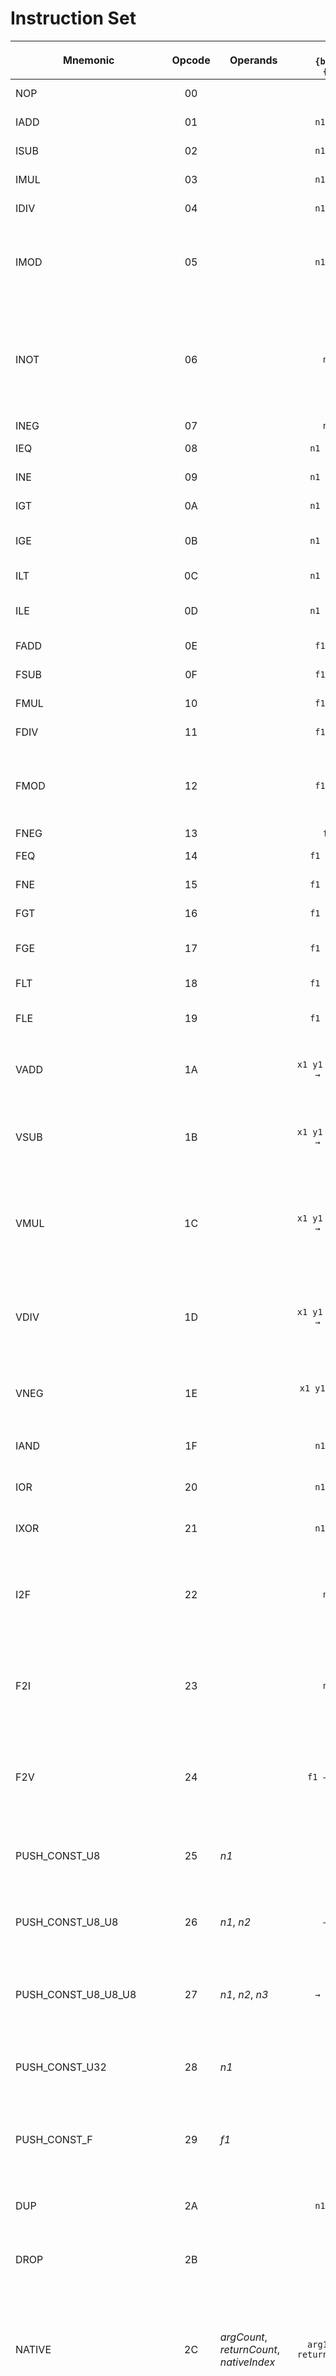 # Instruction Set

| Mnemonic                 | Opcode | Operands                                 |                                   Stack<br>`{before} → {after}`                                    | Description                                                                                                                                                                                                                                                                                                                                                                                      |
|--------------------------|:------:|------------------------------------------|:--------------------------------------------------------------------------------------------------:|--------------------------------------------------------------------------------------------------------------------------------------------------------------------------------------------------------------------------------------------------------------------------------------------------------------------------------------------------------------------------------------------------|
| NOP                      |   00   |                                          |                                                `→`                                                 | No operation.                                                                                                                                                                                                                                                                                                                                                                                    |
| IADD                     |   01   |                                          |                                            `n1 n2 → n3`                                            | Add `n1` and `n2`.                                                                                                                                                                                                                                                                                                                                                                               |
| ISUB                     |   02   |                                          |                                            `n1 n2 → n3`                                            | Subtract `n2` from `n1`.                                                                                                                                                                                                                                                                                                                                                                         |
| IMUL                     |   03   |                                          |                                            `n1 n2 → n3`                                            | Multiply `n1` and `n2`.                                                                                                                                                                                                                                                                                                                                                                          |
| IDIV                     |   04   |                                          |                                            `n1 n2 → n3`                                            | Divide `n1` by `n2`.                                                                                                                                                                                                                                                                                                                                                                             |
| IMOD                     |   05   |                                          |                                            `n1 n2 → n3`                                            | Divide `n1` by `n2` and push the remainder to the top of the stack.                                                                                                                                                                                                                                                                                                                              |
| INOT                     |   06   |                                          |                                             `n1 → n2`                                              | Logical negation of `n1`: if `n1 == 0`, `1` is pushed to the top of the stack; otherwise, `0` is pushed.                                                                                                                                                                                                                                                                                         |
| INEG                     |   07   |                                          |                                             `n1 → n2`                                              | Negate `n1`.                                                                                                                                                                                                                                                                                                                                                                                     |
| IEQ                      |   08   |                                          |                                           `n1 n2 → flag`                                           | Is `n1` equal to `n2`?                                                                                                                                                                                                                                                                                                                                                                           |
| INE                      |   09   |                                          |                                           `n1 n2 → flag`                                           | Is `n1` not equal to `n2`?                                                                                                                                                                                                                                                                                                                                                                       |
| IGT                      |   0A   |                                          |                                           `n1 n2 → flag`                                           | Is `n1` greater than `n2`?                                                                                                                                                                                                                                                                                                                                                                       |
| IGE                      |   0B   |                                          |                                           `n1 n2 → flag`                                           | Is `n1` greater than or equal to `n2`?                                                                                                                                                                                                                                                                                                                                                           |
| ILT                      |   0C   |                                          |                                           `n1 n2 → flag`                                           | Is `n1` less than `n2`?                                                                                                                                                                                                                                                                                                                                                                          |
| ILE                      |   0D   |                                          |                                           `n1 n2 → flag`                                           | Is `n1` less than or equal to `n2`?                                                                                                                                                                                                                                                                                                                                                              |
| FADD                     |   0E   |                                          |                                            `f1 f2 → f3`                                            | Add `f1` and `f2`.                                                                                                                                                                                                                                                                                                                                                                               |
| FSUB                     |   0F   |                                          |                                            `f1 f2 → f3`                                            | Subtract `f2` from `f1`.                                                                                                                                                                                                                                                                                                                                                                         |
| FMUL                     |   10   |                                          |                                            `f1 f2 → f3`                                            | Multiply `f1` and `f2`.                                                                                                                                                                                                                                                                                                                                                                          |
| FDIV                     |   11   |                                          |                                            `f1 f2 → f3`                                            | Divide `f1` by `f2`.                                                                                                                                                                                                                                                                                                                                                                             |
| FMOD                     |   12   |                                          |                                            `f1 f2 → f3`                                            | Divide `f1` by `f2` and push the remainder to the top of the stack.                                                                                                                                                                                                                                                                                                                              |
| FNEG                     |   13   |                                          |                                             `f1 → f2`                                              | Negate `f1`.                                                                                                                                                                                                                                                                                                                                                                                     |
| FEQ                      |   14   |                                          |                                           `f1 f2 → flag`                                           | Is `f1` equal to `f2`?                                                                                                                                                                                                                                                                                                                                                                           |
| FNE                      |   15   |                                          |                                           `f1 f2 → flag`                                           | Is `f1` not equal to `f2`?                                                                                                                                                                                                                                                                                                                                                                       |
| FGT                      |   16   |                                          |                                           `f1 f2 → flag`                                           | Is `f1` greater than `f2`?                                                                                                                                                                                                                                                                                                                                                                       |
| FGE                      |   17   |                                          |                                           `f1 f2 → flag`                                           | Is `f1` greater than or equal to `f2`?                                                                                                                                                                                                                                                                                                                                                           |
| FLT                      |   18   |                                          |                                           `f1 f2 → flag`                                           | Is `f1` less than `f2`?                                                                                                                                                                                                                                                                                                                                                                          |
| FLE                      |   19   |                                          |                                           `f1 f2 → flag`                                           | Is `f1` less than or equal to `f2`?                                                                                                                                                                                                                                                                                                                                                              |
| VADD                     |   1A   |                                          |                                   `x1 y1 z1 x2 y2 z2 → x3 y3 z3`                                   | Add vectors `<< x1, y1, z1 >>` and `<< x2, y2, z2 >>`.                                                                                                                                                                                                                                                                                                                                           |
| VSUB                     |   1B   |                                          |                                   `x1 y1 z1 x2 y2 z2 → x3 y3 z3`                                   | Subtract vector `<< x2, y2, z2 >>` from `<< x1, y1, z1 >>`.                                                                                                                                                                                                                                                                                                                                      |
| VMUL                     |   1C   |                                          |                                   `x1 y1 z1 x2 y2 z2 → x3 y3 z3`                                   | Multiply vectors `<< x1, y1, z1 >>` and `<< x2, y2, z2 >>`, component-wise.                                                                                                                                                                                                                                                                                                                      |
| VDIV                     |   1D   |                                          |                                   `x1 y1 z1 x2 y2 z2 → x3 y3 z3`                                   | Divide vector `<< x1, y1, z1 >>` by `<< x2, y2, z2 >>`, component-wise.                                                                                                                                                                                                                                                                                                                          |
| VNEG                     |   1E   |                                          |                                       `x1 y1 z1 → x2 y2 z2`                                        | Negate each component of the vector `<< x1, y1, z1 >>`.                                                                                                                                                                                                                                                                                                                                          |
| IAND                     |   1F   |                                          |                                            `n1 n2 → n3`                                            | Bitwise AND on `n1` and `n2`.                                                                                                                                                                                                                                                                                                                                                                    |
| IOR                      |   20   |                                          |                                            `n1 n2 → n3`                                            | Bitwise OR on `n1` and `n2`.                                                                                                                                                                                                                                                                                                                                                                     |
| IXOR                     |   21   |                                          |                                            `n1 n2 → n3`                                            | Bitwise XOR on `n1` and `n2`.                                                                                                                                                                                                                                                                                                                                                                    |
| I2F                      |   22   |                                          |                                             `n1 → f1`                                              | Convert a 32-bit signed integer to a floating-point number.                                                                                                                                                                                                                                                                                                                                      |
| F2I                      |   23   |                                          |                                             `n1 → f1`                                              | Convert a floating-point number to 32-bit signed integer.                                                                                                                                                                                                                                                                                                                                        |
| F2V                      |   24   |                                          |                                          `f1 → f1 f1 f1`                                           | Convert a floating-point number to a vector, by duplicating it twice.                                                                                                                                                                                                                                                                                                                            |
| PUSH_CONST_U8            |   25   | *n1*                                     |                                               `→ n1`                                               | Push a 8-bit unsigned integer to the top of the stack.                                                                                                                                                                                                                                                                                                                                           |
| PUSH_CONST_U8_U8         |   26   | *n1*, *n2*                               |                                             `→ n1 n2`                                              | Push two 8-bit unsigned integers to the top of the stack.                                                                                                                                                                                                                                                                                                                                        |
| PUSH_CONST_U8_U8_U8      |   27   | *n1*, *n2*, *n3*                         |                                            `→ n1 n2 n3`                                            | Push three 8-bit unsigned integers to the top of the stack.                                                                                                                                                                                                                                                                                                                                      |
| PUSH_CONST_U32           |   28   | *n1*                                     |                                               `→ n1`                                               | Push a 32-bit unsigned integer to the top of the stack.                                                                                                                                                                                                                                                                                                                                          |
| PUSH_CONST_F             |   29   | *f1*                                     |                                               `→ f1`                                               | Push a floating-point number to the top of the stack.                                                                                                                                                                                                                                                                                                                                            |
| DUP                      |   2A   |                                          |                                            `n1 → n1 n1`                                            | Duplicate the value on the top of the stack.                                                                                                                                                                                                                                                                                                                                                     |
| DROP                     |   2B   |                                          |                                               `n1 →`                                               | Remove the top value from the stack.                                                                                                                                                                                                                                                                                                                                                             |
| NATIVE                   |   2C   | *argCount*, *returnCount*, *nativeIndex* |                                 `arg1...argN → return1...returnN`                                  | Call the native command at `nativeIndex` with the specifed number of arguments and return values.                                                                                                                                                                                                                                                                                                |
| ENTER                    |   2D   | *argCount*, *frameSize*                  |       `arg1...argN returnAddr → [arg1...argN returnAddr callerFrame local1...localN empty]`        | Push the offset of the current frame `callerFrame` to the stack, advance the stack by `frameSize - argCount + 1` (to make space for locals, initialized to zero) and create a new frame starting at `arg1`.<br />For correct behaviour, `frameSize` should include `argCount`, plus 2 for `returnAddr` and `callerFrame`, and the number of locals, so `frameSize = argCount + 2 + localsCount`. |
| LEAVE                    |   2E   | *argCount*, *returnCount*                | `[arg1...argN returnAddr callerFrame local1...localN empty] return1...returnN → return1...returnN` | Pop the return values, pop the the current frame, reinstate the frame at offset `callerFrame`, jump to `returnAddr` and push the return values.                                                                                                                                                                                                                                                  |
| LOAD                     |   2F   |                                          |                                            `addr1 → n1`                                            | Dereference pointer `addr1` and push the value at that address to the top of the stack.                                                                                                                                                                                                                                                                                                          |
| STORE                    |   30   |                                          |                                            `n1 addr1 →`                                            | Dereference pointer `addr1` and set the value at that address to `n1`.                                                                                                                                                                                                                                                                                                                           |
| STORE_REV                |   31   |                                          |                                         `addr1 n1 → addr1`                                         | Dereference pointer `addr1` and set the value at that address to `n1`, without removing `addr1` from the stack.                                                                                                                                                                                                                                                                                  |
| LOAD_N                   |   32   |                                          |                                        `N addr1 → n1...nN`                                         | Read `N` values from pointer `addr1` and push them to the top of the stack.                                                                                                                                                                                                                                                                                                                      |
| STORE_N                  |   33   |                                          |                                        `n1...nN N addr1 →`                                         | Write `N` values to pointer `addr1`.                                                                                                                                                                                                                                                                                                                                                             |
| ARRAY_U8                 |   34   | *itemSize*                               |                                     `index arrayAddr → addr1`                                      | Push the address of the item at `index` in `arrayAddr` to the top of stack.                                                                                                                                                                                                                                                                                                                      |
| ARRAY_U8_LOAD            |   35   | *itemSize*                               |                                       `index arrayAddr → n1`                                       | Push the value at `index` in `arrayAddr` to the top of stack.                                                                                                                                                                                                                                                                                                                                    |
| ARRAY_U8_STORE           |   36   | *itemSize*                               |                                       `n1 index arrayAddr →`                                       | Set the value at `index` in `arrayAddr` to `n1`.                                                                                                                                                                                                                                                                                                                                                 |
| LOCAL_U8                 |   37   | *n1*                                     |                                             `→ addr1`                                              | Push the address of the frame offset `n1` to the top of stack.                                                                                                                                                                                                                                                                                                                                   |
| LOCAL_U8_LOAD            |   38   | *n1*                                     |                                               `→ n2`                                               | Push the value at frame offset `n1` to the top of stack.                                                                                                                                                                                                                                                                                                                                         |
| LOCAL_U8_STORE           |   39   | *n1*                                     |                                               `n2 →`                                               | Set the value at frame offset `n1` to `n2`.                                                                                                                                                                                                                                                                                                                                                      |
| STATIC_U8                |   3A   | *n1*                                     |                                             `→ addr1`                                              | Push the address of the static offset `n1` to the top of stack.                                                                                                                                                                                                                                                                                                                                  |
| STATIC_U8_LOAD           |   3B   | *n1*                                     |                                               `→ n2`                                               | Push the value at static offset `n1` to the top of stack.                                                                                                                                                                                                                                                                                                                                        |
| STATIC_U8_STORE          |   3C   | *n1*                                     |                                               `n2 →`                                               | Set the value at static offset `n1` to `n2`.                                                                                                                                                                                                                                                                                                                                                     |
| IADD_U8                  |   3D   | *n1*                                     |                                             `n2 → n3`                                              | Add `n1` (8-bit unsigned integer) and `n2`.                                                                                                                                                                                                                                                                                                                                                      |
| IMUL_U8                  |   3E   | *n1*                                     |                                             `n2 → n3`                                              | Multiply `n1` (8-bit unsigned integer) and `n2`.                                                                                                                                                                                                                                                                                                                                                 |
| IOFFSET                  |   3F   |                                          |                                         `addr1 n1 → addr2`                                         | Offset `addr1` by `n1` (signed).                                                                                                                                                                                                                                                                                                                                                                 |
| IOFFSET_U8               |   40   | *n1*                                     |                                          `addr1 → addr2`                                           | Offset `addr1` by `n1`.                                                                                                                                                                                                                                                                                                                                                                          |
| IOFFSET_U8_LOAD          |   41   | *n1*                                     |                                            `addr1 → n2`                                            | Offset `addr1` by `n1` and push the value at that address to the top of the stack.                                                                                                                                                                                                                                                                                                               |
| IOFFSET_U8_STORE         |   42   | *n1*                                     |                                            `n2 addr1 →`                                            | Offset `addr1` by `n1` and set the value at that address to `n1`.                                                                                                                                                                                                                                                                                                                                |
| PUSH_CONST_S16           |   43   | *n1*                                     |                                               `→ n1`                                               | Push a 16-bit signed integer to the top of the stack.                                                                                                                                                                                                                                                                                                                                            |
| IADD_S16                 |   44   | *n1*                                     |                                             `n2 → n3`                                              | Add `n1` (16-bit signed integer) and `n2`.                                                                                                                                                                                                                                                                                                                                                       |
| IMUL_S16                 |   45   | *n1*                                     |                                             `n2 → n3`                                              | Multiply `n1` (16-bit signed integer) and `n2`.                                                                                                                                                                                                                                                                                                                                                  |
| IOFFSET_S16              |   46   | *n1*                                     |                                          `addr1 → addr2`                                           | Offset `addr1` by `n1` (signed).                                                                                                                                                                                                                                                                                                                                                                 |
| IOFFSET_S16_LOAD         |   47   | *n1*                                     |                                            `addr1 → n2`                                            | Offset `addr1` by `n1` (signed) and push the value at that address to the top of the stack.                                                                                                                                                                                                                                                                                                      |
| IOFFSET_S16_STORE        |   48   | *n1*                                     |                                            `n2 addr1 →`                                            | Offset `addr1` by `n1` (signed) and set the value at that address to `n1`.                                                                                                                                                                                                                                                                                                                       |
| ARRAY_U16                |   49   | *itemSize*                               |                                     `index arrayAddr → addr1`                                      | Push the address of the item at `index` in `arrayAddr` to the top of stack.                                                                                                                                                                                                                                                                                                                      |
| ARRAY_U16_LOAD           |   4A   | *itemSize*                               |                                       `index arrayAddr → n1`                                       | Push the value at `index` in `arrayAddr` to the top of stack.                                                                                                                                                                                                                                                                                                                                    |
| ARRAY_U16_STORE          |   4B   | *itemSize*                               |                                       `n1 index arrayAddr →`                                       | Set the value at `index` in `arrayAddr` to `n1`.                                                                                                                                                                                                                                                                                                                                                 |
| LOCAL_U16                |   4C   | *n1*                                     |                                             `→ addr1`                                              | Push the address of the frame offset `n1` to the top of stack.                                                                                                                                                                                                                                                                                                                                   |
| LOCAL_U16_LOAD           |   4D   | *n1*                                     |                                               `→ n2`                                               | Push the value at frame offset `n1` to the top of stack.                                                                                                                                                                                                                                                                                                                                         |
| LOCAL_U16_STORE          |   4E   | *n1*                                     |                                               `n2 →`                                               | Set the value at frame offset `n1` to `n2`.                                                                                                                                                                                                                                                                                                                                                      |
| STATIC_U16               |   4F   | *n1*                                     |                                             `→ addr1`                                              | Push the address of the static offset `n1` to the top of stack.                                                                                                                                                                                                                                                                                                                                  |
| STATIC_U16_LOAD          |   50   | *n1*                                     |                                               `→ n2`                                               | Push the value at static offset `n1` to the top of stack.                                                                                                                                                                                                                                                                                                                                        |
| STATIC_U16_STORE         |   51   | *n1*                                     |                                               `n2 →`                                               | Set the value at static offset `n1` to `n2`.                                                                                                                                                                                                                                                                                                                                                     |
| GLOBAL_U16               |   52   | *n1*                                     |                                             `→ addr1`                                              | Push the address of the global `n1` to the top of stack.                                                                                                                                                                                                                                                                                                                                         |
| GLOBAL_U16_LOAD          |   53   | *n1*                                     |                                               `→ n2`                                               | Push the value of the global `n1` to the top of stack.                                                                                                                                                                                                                                                                                                                                           |
| GLOBAL_U16_STORE         |   54   | *n1*                                     |                                               `n2 →`                                               | Set the value of the global `n1` to `n2`.                                                                                                                                                                                                                                                                                                                                                        |
| J                        |   55   | *label*                                  |                                                `→`                                                 | Jump to `label`.                                                                                                                                                                                                                                                                                                                                                                                 |
| JZ                       |   56   | *label*                                  |                                               `n1 →`                                               | Jump to `label` if `n1` equals `0`.                                                                                                                                                                                                                                                                                                                                                              |
| IEQ_JZ                   |   57   | *label*                                  |                                             `n1 n2 →`                                              | If `n1` is equal to `n2`, continue; otherwise, jump to `label`.                                                                                                                                                                                                                                                                                                                                  |
| INE_JZ                   |   58   | *label*                                  |                                             `n1 n2 →`                                              | If `n1` is not equal to `n2`, continue; otherwise, jump to `label`.                                                                                                                                                                                                                                                                                                                              |
| IGT_JZ                   |   59   | *label*                                  |                                             `n1 n2 →`                                              | If `n1` is greater than `n2`, continue; otherwise, jump to `label`.                                                                                                                                                                                                                                                                                                                              |
| IGE_JZ                   |   5A   | *label*                                  |                                             `n1 n2 →`                                              | If `n1` is greater than or equal to `n2`, continue; otherwise, jump to `label`.                                                                                                                                                                                                                                                                                                                  |
| ILT_JZ                   |   5B   | *label*                                  |                                             `n1 n2 →`                                              | If `n1` is less than `n2`, continue; otherwise, jump to `label`.                                                                                                                                                                                                                                                                                                                                 |
| ILE_JZ                   |   5C   | *label*                                  |                                             `n1 n2 →`                                              | If `n1` is less than or equal to `n2`, continue; otherwise, jump to `label`.                                                                                                                                                                                                                                                                                                                     |
| CALL                     |   5D   | *label*                                  |                                           `→ returnAddr`                                           | Push the address of the next instruction to the top of stack and jump to `label`.                                                                                                                                                                                                                                                                                                                |
| GLOBAL_U24               |   5E   | *n1*                                     |                                             `→ addr1`                                              | Push the address of the global `n1` to the top of stack.                                                                                                                                                                                                                                                                                                                                         |
| GLOBAL_U24_LOAD          |   5F   | *n1*                                     |                                               `→ n2`                                               | Push the value of the global `n1` to the top of stack.                                                                                                                                                                                                                                                                                                                                           |
| GLOBAL_U24_STORE         |   60   | *n1*                                     |                                               `n2 →`                                               | Set the value of the global `n1` to `n2`.                                                                                                                                                                                                                                                                                                                                                        |
| PUSH_CONST_U24           |   61   | *n1*                                     |                                               `→ n1`                                               | Push a 24-bit unsigned integer to the top of the stack.                                                                                                                                                                                                                                                                                                                                          |
| SWITCH                   |   62   | *value1:label1*, ..., *valueN:labelN*    |                                               `n1 →`                                               | If `n1` equals any `valueN`, jump to the associated `labelN`; otherwise, continue with the following instruction.                                                                                                                                                                                                                                                                                |
| STRING                   |   63   |                                          |                                            `n1 → str1`                                             | Push the pointer to the string at offset `n1` to the top of the stack.                                                                                                                                                                                                                                                                                                                           |
| STRINGHASH               |   64   |                                          |                                            `str1 → n1`                                             | Calculate the Jenkins one-at-a-time hash of the string at the top of the stack.                                                                                                                                                                                                                                                                                                                  |
| TEXT_LABEL_ASSIGN_STRING |   65   | *n1*                                     |                                           `str1 addr1 →`                                           | Copy `str1` into `addr1`, with maximum length `n1` including the null terminator.                                                                                                                                                                                                                                                                                                                |
| TEXT_LABEL_ASSIGN_INT    |   66   | *n1*                                     |                                            `n2 addr1 →`                                            | Convert `n2` to a string and copy it into `addr1`, with maximum length `n1` including the null terminator.                                                                                                                                                                                                                                                                                       |
| TEXT_LABEL_APPEND_STRING |   67   | *n1*                                     |                                           `str1 addr1 →`                                           | Append `str1` to `addr1`, with maximum length `n1` including the null terminator.                                                                                                                                                                                                                                                                                                                |
| TEXT_LABEL_APPEND_INT    |   68   | *n1*                                     |                                            `n2 addr1 →`                                            | Convert `n2` to a string and append it to `addr1`, with maximum length `n1` including the null terminator.                                                                                                                                                                                                                                                                                       |
| TEXT_LABEL_COPY          |   69   |                                          |                            `src1...srcN srcCount destCount destAddr →`                             | Copy `src` to `dest`, including the null terminator.                                                                                                                                                                                                                                                                                                                                             |
| CATCH                    |   6A   |                                          |                                               `→ -1`                                               | Save the address of the next instruction (catch handler), frame and stack position.<br/>Push `-1` to the top of the stack to indicate to the handler that no error has occurred.<br/>Only one `CATCH` state can be stored, subsequent `CATCH`s will override the stored catch handler, frame and stack position.                                                                                 |
| THROW                    |   6B   |                                          |                                      `errorCode → errorCode`                                       | If `CATCH` was executed previously, restore the frame and stack position, push `errorCode`, and jump to the catch handler address; otherwise, kill the script thread.<br/>`errorCode` should be different from `-1` to indicate to the handler that an error has occurred.                                                                                                                       |
| CALLINDIRECT             |   6C   |                                          |                                      `funcAddr → returnAddr`                                       | Push the address of the next instruction to the stack and jump to `funcAddr`.                                                                                                                                                                                                                                                                                                                    |
| PUSH_CONST_M1            |   6D   |                                          |                                               `→ -1`                                               | Push `-1` to the top of the stack.                                                                                                                                                                                                                                                                                                                                                               |
| PUSH_CONST_0             |   6E   |                                          |                                               `→ 0`                                                | Push `0` to the top of the stack.                                                                                                                                                                                                                                                                                                                                                                |
| PUSH_CONST_1             |   6F   |                                          |                                               `→ 1`                                                | Push `1` to the top of the stack.                                                                                                                                                                                                                                                                                                                                                                |
| PUSH_CONST_2             |   70   |                                          |                                               `→ 2`                                                | Push `2` to the top of the stack.                                                                                                                                                                                                                                                                                                                                                                |
| PUSH_CONST_3             |   71   |                                          |                                               `→ 3`                                                | Push `3` to the top of the stack.                                                                                                                                                                                                                                                                                                                                                                |
| PUSH_CONST_4             |   72   |                                          |                                               `→ 4`                                                | Push `4` to the top of the stack.                                                                                                                                                                                                                                                                                                                                                                |
| PUSH_CONST_5             |   73   |                                          |                                               `→ 5`                                                | Push `5` to the top of the stack.                                                                                                                                                                                                                                                                                                                                                                |
| PUSH_CONST_6             |   74   |                                          |                                               `→ 6`                                                | Push `6` to the top of the stack.                                                                                                                                                                                                                                                                                                                                                                |
| PUSH_CONST_7             |   75   |                                          |                                               `→ 7`                                                | Push `7` to the top of the stack.                                                                                                                                                                                                                                                                                                                                                                |
| PUSH_CONST_FM1           |   76   |                                          |                                              `→ -1.0`                                              | Push `-1.0` to the top of the stack.                                                                                                                                                                                                                                                                                                                                                             |
| PUSH_CONST_F0            |   77   |                                          |                                              `→ 0.0`                                               | Push `0.0` to the top of the stack.                                                                                                                                                                                                                                                                                                                                                              |
| PUSH_CONST_F1            |   78   |                                          |                                              `→ 1.0`                                               | Push `1.0` to the top of the stack.                                                                                                                                                                                                                                                                                                                                                              |
| PUSH_CONST_F2            |   79   |                                          |                                              `→ 2.0`                                               | Push `2.0` to the top of the stack.                                                                                                                                                                                                                                                                                                                                                              |
| PUSH_CONST_F3            |   7A   |                                          |                                              `→ 3.0`                                               | Push `3.0` to the top of the stack.                                                                                                                                                                                                                                                                                                                                                              |
| PUSH_CONST_F4            |   7B   |                                          |                                              `→ 4.0`                                               | Push `4.0` to the top of the stack.                                                                                                                                                                                                                                                                                                                                                              |
| PUSH_CONST_F5            |   7C   |                                          |                                              `→ 5.0`                                               | Push `5.0` to the top of the stack.                                                                                                                                                                                                                                                                                                                                                              |
| PUSH_CONST_F6            |   7D   |                                          |                                              `→ 6.0`                                               | Push `6.0` to the top of the stack.                                                                                                                                                                                                                                                                                                                                                              |
| PUSH_CONST_F7            |   7E   |                                          |                                              `→ 7.0`                                               | Push `7.0` to the top of the stack.                                                                                                                                                                                                                                                                                                                                                              |
